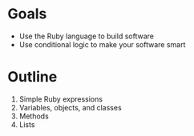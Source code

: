 # Goals

* Use the Ruby language to build software
* Use conditional logic to make your software smart

# Outline

1. Simple Ruby expressions
2. Variables, objects, and classes
2. Methods
3. Lists
